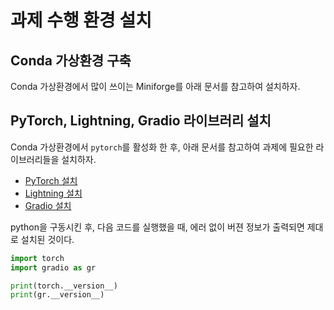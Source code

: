 # 과제 수행 환경 설치

## Conda 가상환경 구축
Conda 가상환경에서 많이 쓰이는 Miniforge를 아래 문서를 참고하여 설치하자.

## PyTorch, Lightning, Gradio 라이브러리 설치

Conda 가상환경에서 `pytorch`를 활성화 한 후, 아래 문서를 참고하여 과제에 필요한 라이브러리들을 설치하자.
- [PyTorch 설치](./pytorch.md)
- [Lightning 설치](./lightning.md)
- [Gradio 설치](./gradio.md)


python을 구동시킨 후, 다음 코드를 실행했을 때, 에러 없이 버젼 정보가 출력되면 제대로 설치된 것이다.

```python
import torch
import gradio as gr

print(torch.__version__)
print(gr.__version__)
```




